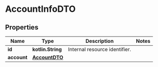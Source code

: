
# AccountInfoDTO

## Properties
Name | Type | Description | Notes
------------ | ------------- | ------------- | -------------
**id** | **kotlin.String** | Internal resource identifier. | 
**account** | [**AccountDTO**](AccountDTO.md) |  | 



